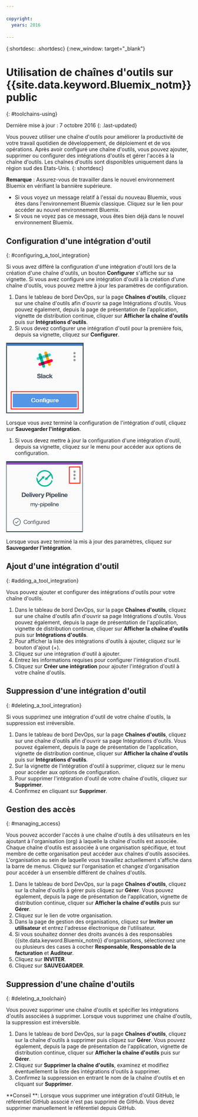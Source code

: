 ```yaml
---

copyright:
  years: 2016

---
```


{:shortdesc: .shortdesc}
{:new_window: target="_blank"}

# Utilisation de chaînes d'outils sur {{site.data.keyword.Bluemix_notm}} public
{: #toolchains-using}

Dernière mise à jour : 7 octobre 2016
{: .last-updated}

Vous pouvez utiliser une chaîne d'outils pour améliorer la productivité de votre travail quotidien de développement, de déploiement et de vos opérations. Après avoir configuré une chaîne d'outils, vous pouvez ajouter, supprimer ou configurer des intégrations d'outils et gérer l'accès à la chaîne d'outils.
Les chaînes d'outils sont disponibles uniquement dans la région sud des Etats-Unis.
{: shortdesc}

**Remarque** : Assurez-vous de travailler dans le nouvel environnement Bluemix en vérifiant la bannière supérieure.

 * Si vous voyez un message relatif à l'essai du nouveau Bluemix, vous êtes dans l'environnement Bluemix classique. Cliquez sur le lien pour accéder au nouvel environnement Bluemix.
 * Si vous ne voyez pas ce message, vous êtes bien déjà dans le nouvel environnement Bluemix.

## Configuration d'une intégration d'outil
{: #configuring_a_tool_integration}

Si vous avez différé la configuration d'une intégration d'outil lors de la création d'une chaîne d'outils, un bouton **Configurer** s'affiche sur sa vignette. Si vous avez configuré une intégration d'outil à la création d'une chaîne d'outils, vous pouvez mettre à jour les paramètres de configuration.

1. Dans le tableau de bord DevOps, sur la page **Chaînes d'outils**, cliquez sur une chaîne d'outils afin d'ouvrir sa page Intégrations d'outils. Vous pouvez également, depuis la page de présentation de l'application, vignette de distribution continue, cliquer sur **Afficher la chaîne d'outils** puis sur **Intégrations d'outils**.
1. Si vous devez configurer une intégration d'outil pour la première fois, depuis sa vignette, cliquez sur **Configurer**.

  ![Bouton Configurer](images/toolchain_tile_configure.png)

 Lorsque vous avez terminé la configuration de l'intégration d'outil, cliquez sur **Sauvegarder l'intégration**.
 
1. Si vous devez mettre à jour la configuration d'une intégration d'outil, depuis sa vignette, cliquez sur le menu pour accéder aux options de configuration.

  ![Menu Configuration](images/toolchain_tile_menu.png)
 
 Lorsque vous avez terminé la mis à jour des paramètres, cliquez sur **Sauvegarder l'intégration**.

## Ajout d'une intégration d'outil
{: #adding_a_tool_integration}

Vous pouvez ajouter et configurer des intégrations d'outils pour votre chaîne d'outils.

1. Dans le tableau de bord DevOps, sur la page **Chaînes d'outils**, cliquez sur une chaîne d'outils afin d'ouvrir sa page Intégrations d'outils. Vous pouvez également, depuis la page de présentation de l'application, vignette de distribution continue, cliquer sur **Afficher la chaîne d'outils** puis sur **Intégrations d'outils**.
1. Pour afficher la liste des intégrations d'outils à ajouter, cliquez sur le bouton d'ajout (+).
1. Cliquez sur une intégration d'outil à ajouter.
1. Entrez les informations requises pour configurer l'intégration d'outil. 
1. Cliquez sur **Créer une intégration** pour ajouter l'intégration d'outil à votre chaîne d'outils.

## Suppression d'une intégration d'outil
{: #deleting_a_tool_integration}

Si vous supprimez une intégration d'outil de votre chaîne d'outils, la suppression est irréversible. 

1. Dans le tableau de bord DevOps, sur la page **Chaînes d'outils**, cliquez sur une chaîne d'outils afin d'ouvrir sa page Intégrations d'outils. Vous pouvez également, depuis la page de présentation de l'application, vignette de distribution continue, cliquer sur **Afficher la chaîne d'outils** puis sur **Intégrations d'outils**.
1. Sur la vignette de l'intégration d'outil à supprimer, cliquez sur le menu pour accéder aux options de configuration.
1. Pour supprimer l'intégration d'outil de votre chaîne d'outils, cliquez sur **Supprimer**.
1. Confirmez en cliquant sur **Supprimer**.  

## Gestion des accès
{: #managing_access}

Vous pouvez accorder l'accès à une chaîne d'outils à des utilisateurs en les ajoutant à l'organisation (org) à laquelle la chaîne d'outils est associée. Chaque chaîne d'outils est associée à une organisation spécifique, et tout membre de cette organisation peut accéder aux chaînes d'outils associées. 
L'organisation au sein de laquelle vous travaillez actuellement s'affiche dans la barre de menus. Cliquez sur l'organisation et changez d'organisation pour accéder
à un ensemble différent de chaînes d'outils.

<!--CA: Commenting out the content on authentication for Interconnect since it applies to GitHub Enterprise. This content can be exposed again when GHE is supported for the Dedicated Beta 2.-->

<!--You have three authentication options for your Bluemix dedicated environment: LDAP, SAML, or Web ID. 

**Important:** For this beta, Web ID authentication requires additional user management on GitHub Enterprise.

If you use LDAP or SAML authentication in your Bluemix dedicated environment, when you add users to your Bluemix org and spaces, the users can log in to GitHub Enterprise by using their Bluemix ID and password, and accounts are created for them. When you add users to your Bluemix org and spaces, they are not automatically added to the GitHub Enterprise repo. Someone who has admin privileges for the repo must add them.  

If you use Web ID authentication, when you add users to your Bluemix org and spaces, a GitHub Enterprise site administrator must set up a GitHub Enterprise account for those users. Alternatively, new users can create a toolchain, in which case a GitHub Enterprise account is created for them. However, if those users want to access repos that are associated with toolchains besides their own, they must be granted access to those repos.

To add a user: -->

1. Dans le tableau de bord DevOps, sur la page **Chaînes d'outils**, cliquez sur la chaîne d'outils à gérer puis cliquez sur **Gérer**. Vous pouvez également, depuis la page de présentation de l'application, vignette de distribution continue, cliquer sur **Afficher la chaîne d'outils** puis sur **Gérer**.  
1. Cliquez sur le lien de votre organisation. 
1. Dans la page de gestion des organisations, cliquez sur **Inviter un utilisateur** et entrez l'adresse électronique de l'utilisateur.
1. Si vous souhaitez donner des droits avancés à des responsables {{site.data.keyword.Bluemix_notm}} d'organisations, sélectionnez une ou plusieurs des cases à cocher **Responsable**, **Responsable de la facturation** et **Auditeur**.
1. Cliquez sur **INVITER**.
1. Cliquez sur **SAUVEGARDER**.

## Suppression d'une chaîne d'outils
{: #deleting_a_toolchain}

Vous pouvez supprimer une chaîne d'outils et spécifier les intégrations d'outils associées à supprimer. Lorsque vous supprimez une chaîne d'outils, la suppression est irréversible.

1. Dans le tableau de bord DevOps, sur la page **Chaînes d'outils**, cliquez sur la chaîne d'outils à supprimer puis cliquez sur **Gérer**. Vous pouvez également, depuis la page de présentation de l'application, vignette de distribution continue, cliquer sur **Afficher la chaîne d'outils** puis sur **Gérer**.
1. Cliquez sur **Supprimer la chaîne d'outils**, examinez et modifiez éventuellement la liste des intégrations d'outils à supprimer.
1. Confirmez la suppression en entrant le nom de la chaîne d'outils et en cliquant sur **Supprimer**.  

 **Conseil **: Lorsque vous supprimer une intégration d'outil GitHub, le référentiel GitHub associé n'est pas supprimé de GitHub. Vous devez supprimer manuellement le référentiel depuis GitHub.
